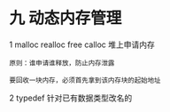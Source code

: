 # 九 动态内存管理

1 malloc realloc free calloc 堆上申请内存

    原则：谁申请谁释放，防止内存泄露

    要回收一块内存，必须首先拿到该内存块的起始地址
    
2 typedef 针对已有数据类型改名的